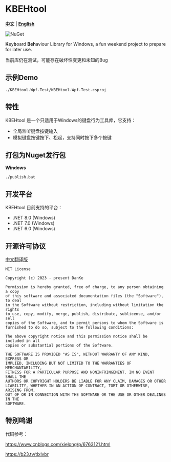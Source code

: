 # KBEHtool
<u>**中文**</u> | [**English**](./README_en.md)

![NuGet](https://img.shields.io/nuget/v/KBEHtool.svg)

**K**ey**b**oard **Beh**aviour Library for Windows, a fun weekend project to prepare for later use.

当前库仍在测试，可能存在破坏性变更和未知的Bug

## 示例Demo

```shell
./KBEHtool.Wpf.Test/KBEHtool.Wpf.Test.csproj
```

## 特性

KBEHtool  是一个只适用于Windows的键盘行为工具库，它支持：

- 全局监听键盘按键输入
- 模拟键盘按键按下、松起，支持同时按下多个按键

## 打包为Nuget发行包

**Windows**

```shell
./publish.bat
```

## 开发平台

KBEHtool 目前支持的平台：

- .NET 8.0 (Windows)
- .NET 7.0 (Windows)
- .NET 6.0 (Windows)

## 开源许可协议

[中文翻译版](https://github.com/DanKE123abc/DanKE123abc/blob/main/%5B%E4%B8%AD%5D%20MIT%20License.txt)

```
MIT License

Copyright (c) 2023 - present DanKe

Permission is hereby granted, free of charge, to any person obtaining a copy
of this software and associated documentation files (the "Software"), to deal
in the Software without restriction, including without limitation the rights
to use, copy, modify, merge, publish, distribute, sublicense, and/or sell
copies of the Software, and to permit persons to whom the Software is
furnished to do so, subject to the following conditions:

The above copyright notice and this permission notice shall be included in all
copies or substantial portions of the Software.

THE SOFTWARE IS PROVIDED "AS IS", WITHOUT WARRANTY OF ANY KIND, EXPRESS OR
IMPLIED, INCLUDING BUT NOT LIMITED TO THE WARRANTIES OF MERCHANTABILITY,
FITNESS FOR A PARTICULAR PURPOSE AND NONINFRINGEMENT. IN NO EVENT SHALL THE
AUTHORS OR COPYRIGHT HOLDERS BE LIABLE FOR ANY CLAIM, DAMAGES OR OTHER
LIABILITY, WHETHER IN AN ACTION OF CONTRACT, TORT OR OTHERWISE, ARISING FROM,
OUT OF OR IN CONNECTION WITH THE SOFTWARE OR THE USE OR OTHER DEALINGS IN THE
SOFTWARE.
```

## 特别鸣谢

代码参考：

https://www.cnblogs.com/xielong/p/6763121.html

https://b23.tv/tIxlvbr

